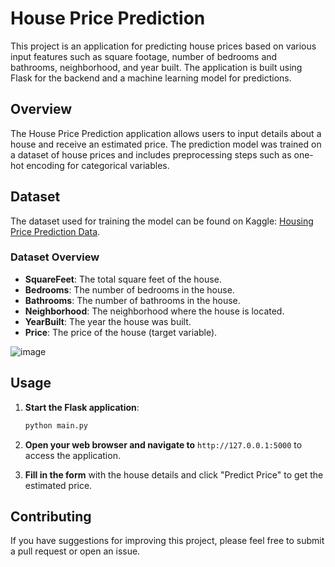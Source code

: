 # House Price Prediction

This project is an application for predicting house prices based on various input features such as square footage, number of bedrooms and bathrooms, neighborhood, and year built. The application is built using Flask for the backend and a machine learning model for predictions.

## Overview

The House Price Prediction application allows users to input details about a house and receive an estimated price. The prediction model was trained on a dataset of house prices and includes preprocessing steps such as one-hot encoding for categorical variables.

## Dataset

The dataset used for training the model can be found on Kaggle: [Housing Price Prediction Data](https://www.kaggle.com/datasets/muhammadbinimran/housing-price-prediction-data).

### Dataset Overview

- **SquareFeet**: The total square feet of the house.
- **Bedrooms**: The number of bedrooms in the house.
- **Bathrooms**: The number of bathrooms in the house.
- **Neighborhood**: The neighborhood where the house is located.
- **YearBuilt**: The year the house was built.
- **Price**: The price of the house (target variable).

![image](https://github.com/emrehangorgec/House-Price-Prediction/assets/54534150/067c74a8-1ed7-49ce-afe8-5c1c96e0ed46)

## Usage

1. **Start the Flask application**:
    ```bash
    python main.py
    ```

2. **Open your web browser and navigate to** `http://127.0.0.1:5000` to access the application.
3. **Fill in the form** with the house details and click "Predict Price" to get the estimated price.

## Contributing

If you have suggestions for improving this project, please feel free to submit a pull request or open an issue.
